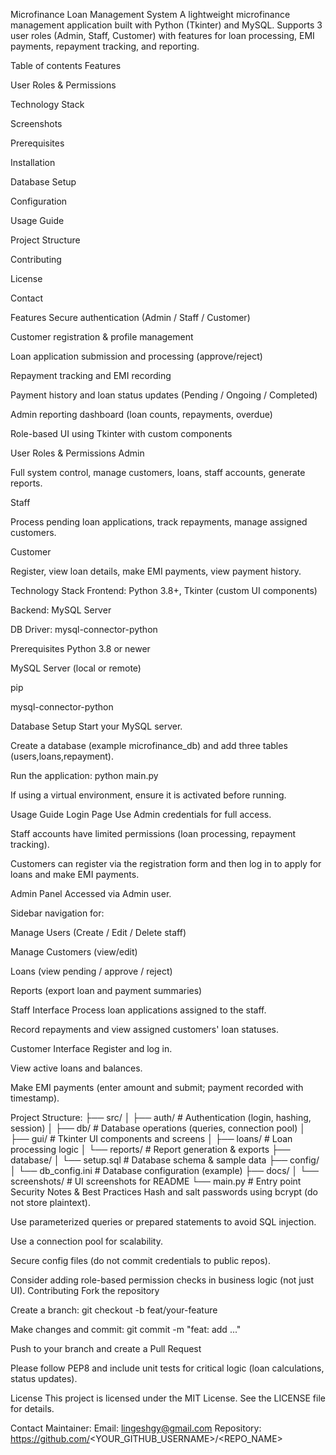 Microfinance Loan Management System
A lightweight microfinance management application built with Python (Tkinter) and MySQL.
Supports 3 user roles (Admin, Staff, Customer) with features for loan processing, EMI payments, repayment tracking, and reporting.

Table of contents
Features

User Roles & Permissions

Technology Stack

Screenshots

Prerequisites

Installation

Database Setup

Configuration

Usage Guide

Project Structure

Contributing

License

Contact

Features
Secure authentication (Admin / Staff / Customer)

Customer registration & profile management

Loan application submission and processing (approve/reject)

Repayment tracking and EMI recording

Payment history and loan status updates (Pending / Ongoing / Completed)

Admin reporting dashboard (loan counts, repayments, overdue)

Role-based UI using Tkinter with custom components

User Roles & Permissions
Admin

Full system control, manage customers, loans, staff accounts, generate reports.

Staff

Process pending loan applications, track repayments, manage assigned customers.

Customer

Register, view loan details, make EMI payments, view payment history.

Technology Stack
Frontend: Python 3.8+, Tkinter (custom UI components)


Backend: MySQL Server

DB Driver: mysql-connector-python

Prerequisites
Python 3.8 or newer

MySQL Server (local or remote)

pip

mysql-connector-python

Database Setup
Start your MySQL server.

Create a database (example microfinance_db) and add three tables (users,loans,repayment).

Run the application:
python main.py

If using a virtual environment, ensure it is activated before running.

Usage Guide
Login Page
Use Admin credentials for full access.

Staff accounts have limited permissions (loan processing, repayment tracking).

Customers can register via the registration form and then log in to apply for loans and make EMI payments.

Admin Panel
Accessed via Admin user.

Sidebar navigation for:

Manage Users (Create / Edit / Delete staff)

Manage Customers (view/edit)

Loans (view pending / approve / reject)

Reports (export loan and payment summaries)

Staff Interface
Process loan applications assigned to the staff.

Record repayments and view assigned customers' loan statuses.

Customer Interface
Register and log in.

View active loans and balances.

Make EMI payments (enter amount and submit; payment recorded with timestamp).

Project Structure:
├── src/
│   ├── auth/               # Authentication (login, hashing, session)
│   ├── db/                 # Database operations (queries, connection pool)
│   ├── gui/                # Tkinter UI components and screens
│   ├── loans/              # Loan processing logic
│   └── reports/            # Report generation & exports
├── database/
│   └── setup.sql           # Database schema & sample data
├── config/
│   └── db_config.ini       # Database configuration (example)
├── docs/
│   └── screenshots/        # UI screenshots for README
└── main.py                 # Entry point
Security Notes & Best Practices
Hash and salt passwords using bcrypt (do not store plaintext).

Use parameterized queries or prepared statements to avoid SQL injection.

Use a connection pool for scalability.

Secure config files (do not commit credentials to public repos).

Consider adding role-based permission checks in business logic (not just UI).
Contributing
Fork the repository

Create a branch: git checkout -b feat/your-feature

Make changes and commit: git commit -m "feat: add ..."

Push to your branch and create a Pull Request

Please follow PEP8 and include unit tests for critical logic (loan calculations, status updates).

License
This project is licensed under the MIT License. See the LICENSE file for details.

Contact
Maintainer: <Lingesh Kumar G>
Email: <lingeshgy@gmail.com>
Repository: https://github.com/<YOUR_GITHUB_USERNAME>/<REPO_NAME>

